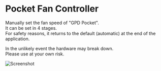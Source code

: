 # Pocket Fan Controller
  
Manually set the fan speed of "GPD Pocket".  
It can be set in 4 stages.  
For safety reasons, it returns to the default (automatic) at the end of the application.  
  
In the unlikely event the hardware may break down.  
Please use at your own risk.  

![Screenshot](https://github.com/t-miyake/PocketFanController/blob/master/Screenshot.png)